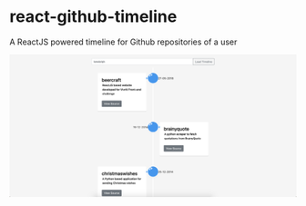 # react-github-timeline
A ReactJS powered timeline for Github repositories of a user

![Github Timeline Demo](/Screenshot.png)

